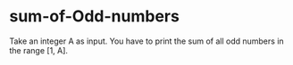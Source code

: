 # sum-of-Odd-numbers
Take an integer A as input. You have to print the sum of all odd numbers in the range [1, A].
